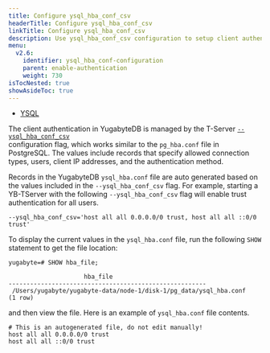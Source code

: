 ```yaml
---
title: Configure ysql_hba_conf_csv
headerTitle: Configure ysql_hba_conf_csv
linkTitle: Configure ysql_hba_conf_csv
description: Use ysql_hba_conf_csv configuration to setup client authentication.
menu:
  v2.6:
    identifier: ysql_hba_conf-configuration
    parent: enable-authentication
    weight: 730
isTocNested: true
showAsideToc: true
---
```


<ul class="nav nav-tabs-alt nav-tabs-yb">
  <li >
    <a href="/preview/secure/enable-authentication/ysql_hba_conf-configuration" class="nav-link active">
      <i class="icon-postgres" aria-hidden="true"></i>
      YSQL
    </a>
  </li>
</ul>

The client authentication in YugabyteDB is managed by the T-Server <code>[--ysql_hba_conf_csv](../../../reference/configuration/yb-tserver/#ysql-hba-conf-csv) </code>
configuration flag, which works similar to the <code>pg_hba.conf</code> file in PostgreSQL.
The values include records that specify allowed connection types, users, client IP addresses, and the authentication method.

Records in the YugabyteDB `ysql_hba.conf` file are auto generated based on the values included in the <code>--ysql_hba_conf_csv</code> flag.
For example, starting a YB-TServer with the following <code>--ysql_hba_conf_csv</code> flag will enable trust authentication for all users.

```
--ysql_hba_conf_csv='host all all 0.0.0.0/0 trust, host all all ::0/0 trust'
```

To display the current values in the `ysql_hba.conf` file, run the following `SHOW` statement to get the file location:

```
yugabyte=# SHOW hba_file;

                     hba_file
-------------------------------------------------------
 /Users/yugabyte/yugabyte-data/node-1/disk-1/pg_data/ysql_hba.conf
(1 row)
```

and then view the file. Here is an example of `ysql_hba.conf` file contents.

```
# This is an autogenerated file, do not edit manually!
host all all 0.0.0.0/0 trust
host all all ::0/0 trust
```
